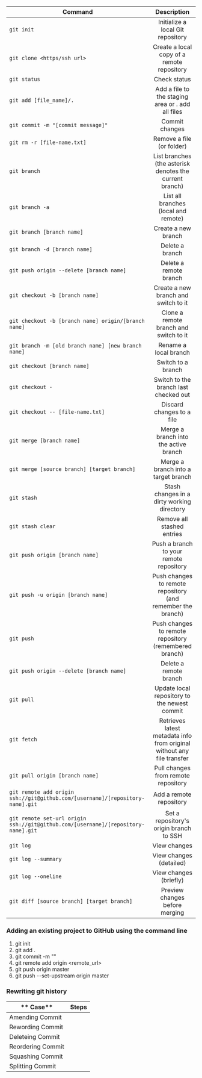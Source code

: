 | **Command**        | **Description**  |
| ------------- |:-------------:|
| `git init`     | Initialize a local Git repository |
| `git clone <https/ssh url>`     | Create a local copy of a remote repository      |
| `git status` | Check status     |
| `git add [file_name]/.` | Add a file to the staging area or . add all files |
| `git commit -m "[commit message]"`| Commit changes |
|`git rm -r [file-name.txt]` | Remove a file (or folder) |
| `git branch` | List branches (the asterisk denotes the current branch) |
| `git branch -a` | List all branches (local and remote) |
| `git branch [branch name]` | Create a new branch |
| `git branch -d [branch name]` | Delete a branch |
| `git push origin --delete [branch name]` | Delete a remote branch |
| `git checkout -b [branch name]` | Create a new branch and switch to it |
| `git checkout -b [branch name] origin/[branch name]` | Clone a remote branch and switch to it |
| `git branch -m [old branch name] [new branch name]` | Rename a local branch |
| `git checkout [branch name]` | Switch to a branch |
| `git checkout -` | Switch to the branch last checked out |
| `git checkout -- [file-name.txt]` | Discard changes to a file |
| `git merge [branch name]` | Merge a branch into the active branch |
| `git merge [source branch] [target branch]` | Merge a branch into a target branch |
| `git stash` | Stash changes in a dirty working directory |
| `git stash clear` | Remove all stashed entries |
| `git push origin [branch name]` | Push a branch to your remote repository |
| `git push -u origin [branch name]` | Push changes to remote repository (and remember the branch) |
| `git push` | Push changes to remote repository (remembered branch) |
| `git push origin --delete [branch name]` | Delete a remote branch |
| `git pull` | Update local repository to the newest commit |
|`git fetch`| Retrieves latest metadata info from original without any file transfer|
| `git pull origin [branch name]` | Pull changes from remote repository |
| `git remote add origin ssh://git@github.com/[username]/[repository-name].git` | Add a remote repository |
| `git remote set-url origin ssh://git@github.com/[username]/[repository-name].git` | Set a repository's origin branch to SSH |
| `git log` | View changes |
| `git log --summary` | View changes (detailed) |
| `git log --oneline` | View changes (briefly) |
| `git diff [source branch] [target branch]` | Preview changes before merging |



### Adding an existing project to GitHub using the command line
1. git init
2. git add .
3. git commit -m ""
4. git remote add origin <remote_url>
5. git push origin master
6. git push --set-upstream origin master

### Rewriting git history

| ** Case** | **Steps**|
|-----------|-----------|
|Amending Commit| |
|Rewording Commit| |
|Deleteing Commit| |
|Reordering Commit| |
|Squashing Commit| |
|Splitting Commit| |
